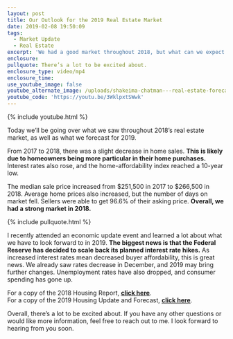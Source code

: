 ```yaml
---
layout: post
title: Our Outlook for the 2019 Real Estate Market
date: 2019-02-08 19:50:09
tags:
  - Market Update
  - Real Estate
excerpt: 'We had a good market throughout 2018, but what can we expect from 2019?'
enclosure:
pullquote: There’s a lot to be excited about.
enclosure_type: video/mp4
enclosure_time:
use_youtube_image: false
youtube_alternate_image: /uploads/shakeima-chatman---real-estate-forecast-youtube.jpg
youtube_code: 'https://youtu.be/3WklpxtSWwk'
---
```


{% include youtube.html %}

Today we’ll be going over what we saw throughout 2018’s real estate market, as well as what we forecast for 2019.

From 2017 to 2018, there was a slight decrease in home sales. **This is likely due to homeowners being more particular in their home purchases.** Interest rates also rose, and the home-affordability index reached a 10-year low.&nbsp;

The median sale price increased from $251,500 in 2017 to $266,500 in 2018. Average home prices also increased, but the number of days on market fell. Sellers were able to get 96.6% of their asking price. **Overall, we had a strong market in 2018.**

{% include pullquote.html %}

I recently attended an economic update event and learned a lot about what we have to look forward to in 2019. **The biggest news is that the Federal Reserve has decided to scale back its planned interest rate hikes.** As increased interest rates mean decreased buyer affordability, this is great news. We already saw rates decrease in December, and 2019 may bring further changes. Unemployment rates have also dropped, and consumer spending has gone up.

For a copy of the 2018 Housing Report, **<u><a target="_blank" href="https://ctarmls-public.stats.showingtime.com/docs/ann/2018/x/report?src=page">click here</a></u>**.<br>For a copy of the 2019 Housing Update and Forecast, **<u><a target="_blank" href="http://www.charlestonrealtors.com/wp-content/uploads/2019/01/Von_Nessen_CTAR_Jan2019_Final.pdf">click here</a></u>**.

Overall, there’s a lot to be excited about. If you have any other questions or would like more information, feel free to reach out to me. I look forward to hearing from you soon.&nbsp;<br>&nbsp;